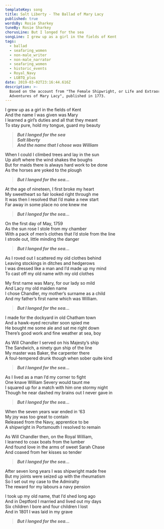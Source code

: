 ```yaml
---
templateKey: song
title: Salt Liberty - The Ballad of Mary Lacy
published: true
wordsBy: Rosie Sharkey
tuneBy: Rosie Sharkey
chorusLine: But I longed for the sea
songLine: I grew up as a girl in the fields of Kent
tags:
  - ballad
  - seafaring_women
  - non-male_writer
  - non-male_narrator
  - seafaring_women
  - historic_events
  - Royal_Navy
  - LGBTQ_plus
date: 2019-03-02T23:16:44.616Z
description: >-
  Based on the account from "The Female Shipwright, or Life and Extraordinary
  Adventures of Mary Lacy", published in 1773.
---
```

I grew up as a girl in the fields of Kent\
And the name I was given was Mary\
I learned a girl’s duties and all that they meant\
To stay pure, hold my tongue, guard my beauty

>***But I longed for the sea\
Salt liberty\
And the name that I chose was William***

When I could I climbed trees and lay in the sun\
Up aloft where the wind shakes the boughs\
But for maids there is always hard work to be done\
As the horses are yoked to the plough

>***But I longed for the sea...***

At the age of nineteen, I first broke my heart\
My sweetheart so fair looked right through me\
It was then I resolved that I’d make a new start\
Far away in some place no one knew me

>***But I longed for the sea...***

On the first day of May, 1759\
As the sun rose I stole from my chamber\
With a pack of men’s clothes that I’d stole from the line\
I strode out, little minding the danger

>***But I longed for the sea...***

As I roved out I scattered my old clothes behind\
Leaving stockings in ditches and hedgerows\
I was dressed like a man and I’d made up my mind\
To cast off my old name with my old clothes

My first name was Mary, for our lady so mild\
And Lacy my old maiden name\
I chose Chandler, my mother’s surname as a child\
And my father’s first name which was William.

>***But I longed for the sea...***

I made for the dockyard in old Chatham town\
And a hawk-eyed recruiter soon spied me\
He bought me some ale and sat me right down\
There’s good work and fine weather at sea, boy

As Will Chandler I served on his Majesty’s ship\
The Sandwich, a ninety gun ship of the line\
My master was Baker, the carpenter there\
A foul-tempered drunk though when sober quite kind

>***But I longed for the sea...***

As I lived as a man I’d my corner to fight\
One knave William Severy would taunt me\
I squared up for a match with him one stormy night\
Though he near dashed my brains out I never gave in

>***But I longed for the sea...***

When the seven years war ended in ‘63\
My joy was too great to contain\
Released from the Navy, apprentice to be\
A shipwright in Portsmouth I resolved to remain

As Will Chandler then, on the Royal William,\
I learned to coax boats from the lumber\
And found love in the arms of sweet Sarah Chase\
And coaxed from her kisses so tender

>***But I longed for the sea...***

After seven long years I was shipwright made free\
But my joints were seized up with the rheumatism\
So I set out my case to the Admiralty\
The reward for my labours a navy pension

I took up my old name, that I’d shed long ago\
And in Deptford I married and lived out my days\
Six children I bore and four children I lost\
And in 1801 I was laid in my grave

>***But I longed for the sea…***
